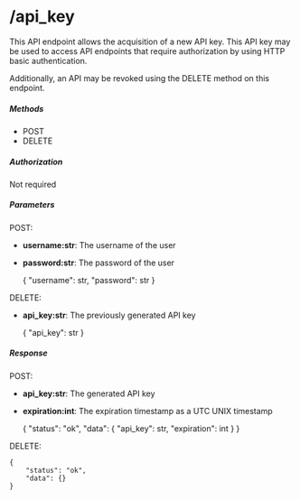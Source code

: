 # /api_key

This API endpoint allows the acquisition of a new API key.
This API key may be used to access API endpoints that require
authorization by using HTTP basic authentication.

Additionally, an API may be revoked using the DELETE method on this endpoint.

##### Methods

* POST
* DELETE

##### Authorization

Not required

##### Parameters

POST:

* **username:str**: The username of the user
* **password:str**: The password of the user


    {
        "username": str,
        "password": str
    }
    
DELETE:

* **api_key:str**: The previously generated API key


    {
        "api_key": str
    }

##### Response

POST:

* **api_key:str**: The generated API key
* **expiration:int**: The expiration timestamp as a UTC UNIX timestamp

    {
        "status": "ok",
        "data": {
            "api_key": str,
            "expiration": int
        }
    }

DELETE:

    {
        "status": "ok",
        "data": {}
    }
